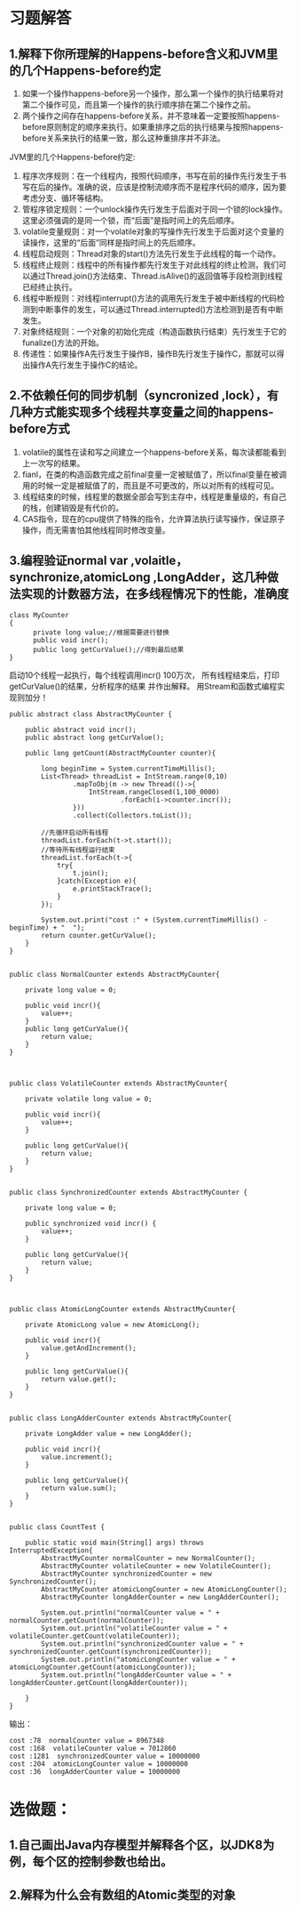 # 习题解答

## 1.解释下你所理解的Happens-before含义和JVM里的几个Happens-before约定
1. 如果一个操作happens-before另一个操作，那么第一个操作的执行结果将对第二个操作可见，而且第一个操作的执行顺序排在第二个操作之前。 
2. 两个操作之间存在happens-before关系，并不意味着一定要按照happens-before原则制定的顺序来执行。如果重排序之后的执行结果与按照happens-before关系来执行的结果一致，那么这种重排序并不非法。

JVM里的几个Happens-before约定:
1. 程序次序规则：在一个线程内，按照代码顺序，书写在前的操作先行发生于书写在后的操作。准确的说，应该是控制流顺序而不是程序代码的顺序，因为要考虑分支、循环等结构。
2. 管程序锁定规则：一个unlock操作先行发生于后面对于同一个锁的lock操作。这里必须强调的是同一个锁，而“后面”是指时间上的先后顺序。
3. volatile变量规则：对一个volatile对象的写操作先行发生于后面对这个变量的读操作，这里的“后面”同样是指时间上的先后顺序。
4. 线程启动规则：Thread对象的start()方法先行发生于此线程的每一个动作。
5. 线程终止规则：线程中的所有操作都先行发生于对此线程的终止检测，我们可以通过Thread.join()方法结束、Thread.isAlive()的返回值等手段检测到线程已经终止执行。
6. 线程中断规则：对线程interrupt()方法的调用先行发生于被中断线程的代码检测到中断事件的发生，可以通过Thread.interrupted()方法检测到是否有中断发生。
7. 对象终结规则：一个对象的初始化完成（构造函数执行结束）先行发生于它的funalize()方法的开始。
8. 传递性：如果操作A先行发生于操作B，操作B先行发生于操作C，那就可以得出操作A先行发生于操作C的结论。


## 2.不依赖任何的同步机制（syncronized ,lock），有几种方式能实现多个线程共享变量之间的happens-before方式
1. volatile的属性在读和写之间建立一个happens-before关系，每次读都能看到上一次写的结果。
2. fianl，在类的构造函数完成之前final变量一定被赋值了，所以final变量在被调用的时候一定是被赋值了的，而且是不可更改的，所以对所有的线程可见。
3. 线程结束的时候，线程里的数据全部会写到主存中，线程是重量级的，有自己的栈，创建销毁是有代价的。
4. CAS指令，现在的cpu提供了特殊的指令，允许算法执行读写操作，保证原子操作，而无需害怕其他线程同时修改变量。

## 3.编程验证normal var ,volaitle，synchronize,atomicLong ,LongAdder，这几种做法实现的计数器方法，在多线程情况下的性能，准确度

    class MyCounter
    {
          private long value;//根据需要进行替换
          public void incr();
          public long getCurValue();//得到最后结果
    }  
 启动10个线程一起执行，每个线程调用incr() 100万次，
所有线程结束后，打印 getCurValue()的结果，分析程序的结果 并作出解释。 用Stream和函数式编程实现则加分！

```
public abstract class AbstractMyCounter {

    public abstract void incr();
    public abstract long getCurValue();

    public long getCount(AbstractMyCounter counter){

        long beginTime = System.currentTimeMillis();
        List<Thread> threadList = IntStream.range(0,10)
                .mapToObj(m -> new Thread(()->{
                    IntStream.rangeClosed(1,100_0000)
                            .forEach(i->counter.incr());
                }))
                .collect(Collectors.toList());
		
		//先循环启动所有线程
        threadList.forEach(t->t.start());
		//等待所有线程运行结束
        threadList.forEach(t->{
            try{
                t.join();
            }catch(Exception e){
                e.printStackTrace();
            }
        });

        System.out.print("cost :" + (System.currentTimeMillis() - beginTime) + "  ");
        return counter.getCurValue();
    }
}


public class NormalCounter extends AbstractMyCounter{

    private long value = 0;

    public void incr(){
        value++;
    }
    public long getCurValue(){
        return value;
    }
}



public class VolatileCounter extends AbstractMyCounter{

    private volatile long value = 0;

    public void incr(){
        value++;
    }

    public long getCurValue(){
        return value;
    }
}


public class SynchronizedCounter extends AbstractMyCounter {

    private long value = 0;

    public synchronized void incr() {
        value++;
    }

    public long getCurValue(){
        return value;
    }
}



public class AtomicLongCounter extends AbstractMyCounter{

    private AtomicLong value = new AtomicLong();

    public void incr(){
        value.getAndIncrement();
    }

    public long getCurValue(){
        return value.get();
    }
}


public class LongAdderCounter extends AbstractMyCounter{

    private LongAdder value = new LongAdder();

    public void incr(){
        value.increment();
    }

    public long getCurValue(){
        return value.sum();
    }
}


public class CountTest {

    public static void main(String[] args) throws InterruptedException{
        AbstractMyCounter normalCounter = new NormalCounter();
        AbstractMyCounter volatileCounter = new VolatileCounter();
        AbstractMyCounter synchronizedCounter = new SynchronizedCounter();
        AbstractMyCounter atomicLongCounter = new AtomicLongCounter();
        AbstractMyCounter longAdderCounter = new LongAdderCounter();

        System.out.println("normalCounter value = " + normalCounter.getCount(normalCounter));
        System.out.println("volatileCounter value = " + volatileCounter.getCount(volatileCounter));
        System.out.println("synchronizedCounter value = " + synchronizedCounter.getCount(synchronizedCounter));
        System.out.println("atomicLongCounter value = " + atomicLongCounter.getCount(atomicLongCounter));
        System.out.println("longAdderCounter value = " + longAdderCounter.getCount(longAdderCounter));

    }
}
```

输出：
```
cost :78  normalCounter value = 8967348
cost :168  volatileCounter value = 7012860
cost :1281  synchronizedCounter value = 10000000
cost :204  atomicLongCounter value = 10000000
cost :36  longAdderCounter value = 10000000

```



# 选做题：
## 1.自己画出Java内存模型并解释各个区，以JDK8为例，每个区的控制参数也给出。
## 2.解释为什么会有数组的Atomic类型的对象